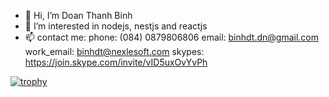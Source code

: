 - 👋 Hi, I’m Doan Thanh Binh
- 👀 I’m interested in nodejs, nestjs and reactjs
- 📫 contact me:
   phone: (084) 0879806806
   email: binhdt.dn@gmail.com
   work_email: binhdt@nexlesoft.com
   skypes: https://join.skype.com/invite/vID5uxOvYvPh
   

[![trophy](https://github-profile-trophy.vercel.app/?username=binhnexle)](https://github.com/ryo-ma/github-profile-trophy)
